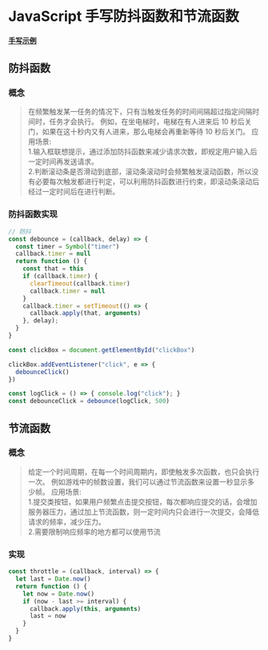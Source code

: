 # JavaScript 手写防抖函数和节流函数

#### [手写示例](../demos/javascript手写/防抖和节流/index.html)

## 防抖函数

### 概念

> 在频繁触发某一任务的情况下，只有当触发任务的时间间隔超过指定间隔时间时，任务才会执行。
> 例如，在坐电梯时，电梯在有人进来后 10 秒后关门，如果在这十秒内又有人进来，那么电梯会再重新等待 10 秒后关门。
> 应用场景:  
> 1.输入框联想提示，通过添加防抖函数来减少请求次数，即规定用户输入后一定时间再发送请求。  
> 2.判断滚动条是否滑动到底部，滚动条滚动时会频繁触发滚动函数，所以没有必要每次触发都进行判定，可以利用防抖函数进行约束，即滚动条滚动后经过一定时间后在进行判断。

### 防抖函数实现

```JavaScript
// 防抖
const debounce = (callback, delay) => {
  const timer = Symbol("timer")
  callback.timer = null
  return function () {
    const that = this
    if (callback.timer) {
      clearTimeout(callback.timer)
      callback.timer = null
    }
    callback.timer = setTimeout(() => {
      callback.apply(that, arguments)
    }, delay);
  }
}

const clickBox = document.getElementById("clickBox")

clickBox.addEventListener("click", e => {
  debounceClick()
})

const logClick = () => { console.log("click"); }
const debounceClick = debounce(logClick, 500)
```

## 节流函数

### 概念

> 给定一个时间周期，在每一个时间周期内，即使触发多次函数，也只会执行一次。
> 例如游戏中的帧数设置，我们可以通过节流函数来设置一秒显示多少帧。
> 应用场景:  
> 1.提交类按钮，如果用户频繁点击提交按钮，每次都响应提交的话，会增加服务器压力，通过加上节流函数，则一定时间内只会进行一次提交，会降低请求的频率，减少压力。  
> 2.需要限制响应频率的地方都可以使用节流

### 实现

```JavaScript
const throttle = (callback, interval) => {
  let last = Date.now()
  return function () {
    let now = Date.now()
    if (now - last >= interval) {
      callback.apply(this, arguments)
      last = now
    }
  }
}
```
